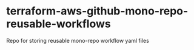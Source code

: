 # terraform-aws-github-mono-repo-reusable-workflows
Repo for storing reusable mono-repo workflow yaml files
